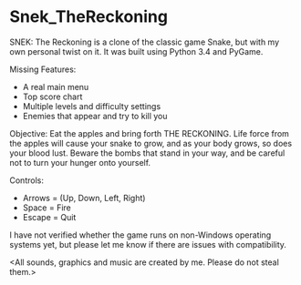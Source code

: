 # Snek_TheReckoning
SNEK: The Reckoning is a clone of the classic game Snake, but with my own personal twist on it. It was built using Python 3.4 and PyGame.

Missing Features:
- A real main menu
- Top score chart
- Multiple levels and difficulty settings
- Enemies that appear and try to kill you

Objective:
Eat the apples and bring forth THE RECKONING. Life force from the apples will cause your snake to grow, and as your body grows, so does your blood lust. Beware the bombs that stand in your way, and be careful not to turn your hunger onto yourself.

Controls:
- Arrows = (Up, Down, Left, Right)
- Space = Fire
- Escape = Quit

I have not verified whether the game runs on non-Windows operating systems yet, but please let me know if there are issues with compatibility.

<All sounds, graphics and music are created by me. Please do not steal them.>
